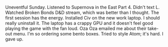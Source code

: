 Uneventful Sunday. Listened to Supernova in the East Part 4. Didn't text L. Watched Broken Bonds D&D stream, which was better than I thought. The first session has the energy. Installed Civ on the new work laptop. I should really uninstall it. The laptop has a crappy GPU and it doesn't feel good playing the game with the fan loud. Oza Oza emailed me about their take-out menu. I'm so ordering some bento boxes. Tried to style Atom; it's hard. I gave up.
